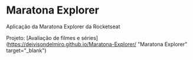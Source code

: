 # Maratona Explorer
 Aplicação da Maratona Explorer da Rocketseat

 Projeto: [Avaliação de filmes e séries](https://deivisondelmiro.github.io/Maratona-Explorer/ "Maratona Explorer" target="_blank")